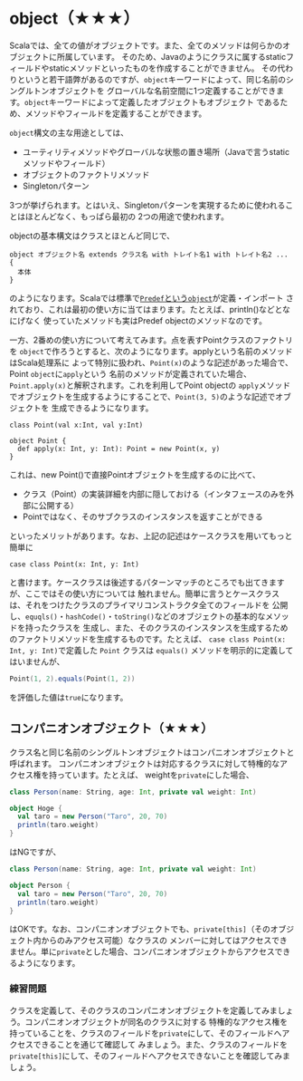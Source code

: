 # object（★★★）

Scalaでは、全ての値がオブジェクトです。また、全てのメソッドは何らかのオブジェクトに所属しています。
そのため、Javaのようにクラスに属するstaticフィールドやstaticメソッドといったものを作成することができません。
その代わりというと若干語弊があるのですが、`object`キーワードによって、同じ名前のシングルトンオブジェクトを
グローバルな名前空間に1つ定義することができます。`object`キーワードによって定義したオブジェクトもオブジェクト
であるため、メソッドやフィールドを定義することができます。

`object`構文の主な用途としては、

* ユーティリティメソッドやグローバルな状態の置き場所（Javaで言うstaticメソッドやフィールド）
* オブジェクトのファクトリメソッド
* Singletonパターン

3つが挙げられます。とはいえ、Singletonパターンを実現するために使われることはほとんどなく、もっぱら最初の
2つの用途で使われます。

objectの基本構文はクラスとほとんど同じで、

```
object オブジェクト名 extends クラス名 with トレイト名1 with トレイト名2 ... {
  本体
}
```

のようになります。Scalaでは標準で[`Predef`という`object`](https://github.com/scala/scala/blob/v2.11.7/src/library/scala/Predef.scala)が定義・インポート
されており、これは最初の使い方に当てはまります。たとえば、println()などとなにげなく
使っていたメソッドも実はPredef objectのメソッドなのです。

一方、2番めの使い方について考えてみます。点を表すPointクラスのファクトリを
`object`で作ろうとすると、次のようになります。applyという名前のメソッドはScala処理系に
よって特別に扱われ、`Point(x)`のような記述があった場合で、Point `object`に`apply`という
名前のメソッドが定義されていた場合、`Point.apply(x)`と解釈されます。これを利用してPoint objectの
`apply`メソッドでオブジェクトを生成するようにすることで、`Point(3, 5)`のような記述でオブジェクトを
生成できるようになります。

```tut
class Point(val x:Int, val y:Int)

object Point {
  def apply(x: Int, y: Int): Point = new Point(x, y)
}
```

これは、new Point()で直接Pointオブジェクトを生成するのに比べて、

* クラス（Point）の実装詳細を内部に隠しておける（インタフェースのみを外部に公開する）
* Pointではなく、そのサブクラスのインスタンスを返すことができる

といったメリットがあります。なお、上記の記述はケースクラスを用いてもっと簡単に

```tut
case class Point(x: Int, y: Int)
```

と書けます。ケースクラスは後述するパターンマッチのところでも出てきますが、ここではその使い方については
触れません。簡単に言うとケースクラスは、それをつけたクラスのプライマリコンストラクタ全てのフィールドを
公開し、`equqls()`・`hashCode()`・`toString()`などのオブジェクトの基本的なメソッドを持ったクラスを
生成し、また、そのクラスのインスタンスを生成するためのファクトリメソッドを生成するものです。たとえば、
`case class Point(x: Int, y: Int)`で定義した `Point` クラスは `equals()` メソッドを明示的に定義してはいませんが、

```scala
Point(1, 2).equals(Point(1, 2))
```
を評価した値は`true`になります。

## コンパニオンオブジェクト（★★★）

クラス名と同じ名前のシングルトンオブジェクトはコンパニオンオブジェクトと呼ばれます。
コンパニオンオブジェクトは対応するクラスに対して特権的なアクセス権を持っています。たとえば、
weightを`private`にした場合、

```scala
class Person(name: String, age: Int, private val weight: Int)

object Hoge {
  val taro = new Person("Taro", 20, 70)
  println(taro.weight)
}
```

はNGですが、


```scala
class Person(name: String, age: Int, private val weight: Int)

object Person {
  val taro = new Person("Taro", 20, 70)
  println(taro.weight)
}
```

はOKです。なお、コンパニオンオブジェクトでも、`private[this]`（そのオブジェクト内からのみアクセス可能）なクラスの
メンバーに対してはアクセスできません。単に`private`とした場合、コンパニオンオブジェクトからアクセスできるようになります。

### 練習問題

クラスを定義して、そのクラスのコンパニオンオブジェクトを定義してみましょう。コンパニオンオブジェクトが同名のクラスに対する
特権的なアクセス権を持っていることを、クラスのフィールドを`private`にして、そのフィールドへアクセスできることを通じて確認して
みましょう。また、クラスのフィールドを`private[this]`にして、そのフィールドへアクセスできないことを確認してみましょう。
